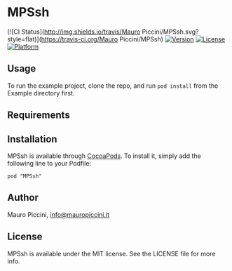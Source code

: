 # MPSsh

[![CI Status](http://img.shields.io/travis/Mauro Piccini/MPSsh.svg?style=flat)](https://travis-ci.org/Mauro Piccini/MPSsh)
[![Version](https://img.shields.io/cocoapods/v/MPSsh.svg?style=flat)](http://cocoadocs.org/docsets/MPSsh)
[![License](https://img.shields.io/cocoapods/l/MPSsh.svg?style=flat)](http://cocoadocs.org/docsets/MPSsh)
[![Platform](https://img.shields.io/cocoapods/p/MPSsh.svg?style=flat)](http://cocoadocs.org/docsets/MPSsh)

## Usage

To run the example project, clone the repo, and run `pod install` from the Example directory first.

## Requirements

## Installation

MPSsh is available through [CocoaPods](http://cocoapods.org). To install
it, simply add the following line to your Podfile:

    pod "MPSsh"

## Author

Mauro Piccini, info@mauropiccini.it

## License

MPSsh is available under the MIT license. See the LICENSE file for more info.

